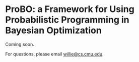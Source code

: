 # ProBO: a Framework for Using Probabilistic Programming in Bayesian Optimization

Coming soon.

For questions, please email willie@cs.cmu.edu.
